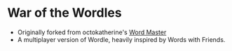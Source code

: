 # War of the Wordles

* Originally forked from octokatherine's [Word Master](https://github.com/octokatherine/word-master)
* A multiplayer version of Wordle, heavily inspired by Words with Friends.
